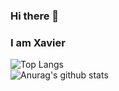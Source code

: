 ### Hi there 👋
### I am Xavier

<!--![GitHub User's stars](https://img.shields.io/github/stars/xk2800?style=social)-->
![Top Langs](https://github-readme-stats.vercel.app/api/top-langs/?username=xk2800&layout=compact)
<br>
![Anurag's github stats](https://github-readme-stats.vercel.app/api?username=xk2800&show_icons=true&theme=cobalt)

<!--![GitHub metrics](https://metrics.lecoq.io/xk2800)-->

<!-->
<!--
**xk2800/xk2800** is a ✨ _special_ ✨ repository because its `README.md` (this file) appears on your GitHub profile.

Here are some ideas to get you started:

- 🔭 I’m currently working on ...
- 🌱 I’m currently learning ...
- 👯 I’m looking to collaborate on ...
- 🤔 I’m looking for help with ...
- 💬 Ask me about ...
- 📫 How to reach me: ...
- 😄 Pronouns: ...
- ⚡ Fun fact: ...
##### 🔭 I’m currently working on my Final Year Project
-->
